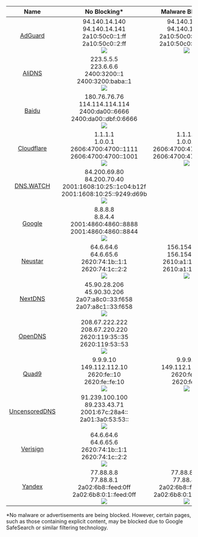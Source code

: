 |                                Name                                 |                                                                                                                    No Blocking*                                                                                                                     |                                                                                                           Malware Blocking                                                                                                           |                                                                                                          Family Friendly                                                                                                           |
|:-------------------------------------------------------------------:|:---------------------------------------------------------------------------------------------------------------------------------------------------------------------------------------------------------------------------------------------------:|:------------------------------------------------------------------------------------------------------------------------------------------------------------------------------------------------------------------------------------:|:----------------------------------------------------------------------------------------------------------------------------------------------------------------------------------------------------------------------------------:|
|            <a href="https://adguard-dns.io/">AdGuard</a>            |           94.140.14.140 <br /> 94.140.14.141 <br /> 2a10:50c0::1:ff <br /> 2a10:50c0::2:ff <br /> <img src="https://up.magisk-dns-servers.xyz/api/badge/1/response?labelPrefix=Last+&color=%23000&labelColor=%23fff&style=for-the-badge">           | 94.140.14.15 <br /> 94.140.15.16 <br /> 2a10:50c0::bad1:ff <br /> 2a10:50c0::bad2:ff <br /> <img src="https://up.magisk-dns-servers.xyz/api/badge/14/response?labelPrefix=Last+&color=%23000&labelColor=%23fff&style=for-the-badge"> | 94.140.14.14 <br /> 94.140.15.15 <br /> 2a10:50c0::ad1:ff <br /> 2a10:50c0::ad2:ff <br /> <img src="https://up.magisk-dns-servers.xyz/api/badge/15/response?labelPrefix=Last+&color=%23000&labelColor=%23fff&style=for-the-badge"> |
|              <a href="https://alidns.com/">AliDNS</a>               |               223.5.5.5 <br /> 223.6.6.6 <br /> 2400:3200::1 <br /> 2400:3200:baba::1 <br /> <img src="https://up.magisk-dns-servers.xyz/api/badge/2/response?labelPrefix=Last+&color=%23000&labelColor=%23fff&style=for-the-badge">                |                                                                                                                                                                                                                                      |                                                                                                                                                                                                                                    |
|            <a href="https://dudns.baidu.com/">Baidu</a>             |       180.76.76.76 <br /> 114.114.114.114 <br /> 2400:da00::6666 <br /> 2400:da00::dbf:0:6666 <br /> <img src="https://up.magisk-dns-servers.xyz/api/badge/3/response?labelPrefix=Last+&color=%23000&labelColor=%23fff&style=for-the-badge">        |                                                                                                                                                                                                                                      |                                                                                                                                                                                                                                    |
|              <a href="https://1.1.1.1/">Cloudflare</a>              |            1.1.1.1 <br /> 1.0.0.1 <br /> 2606:4700:4700::1111 <br /> 2606:4700:4700::1001 <br /> <img src="https://up.magisk-dns-servers.xyz/api/badge/4/response?labelPrefix=Last+&color=%23000&labelColor=%23fff&style=for-the-badge">            |    1.1.1.2 <br /> 1.0.0.2 <br /> 2606:4700:4700::1112 <br /> 2606:4700:4700::1002 <br /> <img src="https://up.magisk-dns-servers.xyz/api/badge/16/response?labelPrefix=Last+&color=%23000&labelColor=%23fff&style=for-the-badge">    |   1.1.1.3 <br /> 1.0.0.3 <br /> 2606:4700:4700::1113 <br /> 2606:4700:4700::1003 <br /> <img src="https://up.magisk-dns-servers.xyz/api/badge/17/response?labelPrefix=Last+&color=%23000&labelColor=%23fff&style=for-the-badge">   |
|             <a href="https://dns.watch/">DNS.WATCH</a>              | 84.200.69.80 <br /> 84.200.70.40 <br /> 2001:1608:10:25::1c04:b12f <br /> 2001:1608:10:25::9249:d69b <br /> <img src="https://up.magisk-dns-servers.xyz/api/badge/5/response?labelPrefix=Last+&color=%23000&labelColor=%23fff&style=for-the-badge"> |
| <a href="https://developers.google.com/speed/public-dns">Google</a> |            8.8.8.8 <br /> 8.8.4.4 <br /> 2001:4860:4860::8888 <br /> 2001:4860:4860::8844 <br /> <img src="https://up.magisk-dns-servers.xyz/api/badge/6/response?labelPrefix=Last+&color=%23000&labelColor=%23fff&style=for-the-badge">            |
|        <a href="https://www.publicdns.neustar/">Neustar</a>         |               64.6.64.6 <br /> 64.6.65.6 <br /> 2620:74:1b::1:1 <br /> 2620:74:1c::2:2 <br /> <img src="https://up.magisk-dns-servers.xyz/api/badge/7/response?labelPrefix=Last+&color=%23000&labelColor=%23fff&style=for-the-badge">               |    156.154.70.2 <br /> 156.154.71.2 <br /> 2610:a1:1018::2 <br /> 2610:a1:1019::2 <br /> <img src="https://up.magisk-dns-servers.xyz/api/badge/18/response?labelPrefix=Last+&color=%23000&labelColor=%23fff&style=for-the-badge">    |   156.154.70.3 <br /> 156.154.71.3 <br /> 2610:a1:1018::3 <br /> 2610:a1:1019::3 <br /> <img src="https://up.magisk-dns-servers.xyz/api/badge/19/response?labelPrefix=Last+&color=%23000&labelColor=%23fff&style=for-the-badge">   |
|              <a href="https://nextdns.io">NextDNS</a>               |        45.90.28.206 <br /> 45.90.30.206 <br /> 2a07:a8c0::33:f658 <br /> 2a07:a8c1::33:f658 <br /> <img src="https://up.magisk-dns-servers.xyz/api/badge/13/response?labelPrefix=Last+&color=%23000&labelColor=%23fff&style=for-the-badge">         |
|           <a href="https://www.opendns.com/">OpenDNS</a>            |          208.67.222.222 <br /> 208.67.220.220 <br /> 2620:119:35::35 <br /> 2620:119:53::53 <br /> <img src="https://up.magisk-dns-servers.xyz/api/badge/8/response?labelPrefix=Last+&color=%23000&labelColor=%23fff&style=for-the-badge">          |
|             <a href="https://www.quad9.net/">Quad9</a>              |               9.9.9.10 <br /> 149.112.112.10 <br /> 2620:fe::10 <br /> 2620:fe::fe:10 <br /> <img src="https://up.magisk-dns-servers.xyz/api/badge/9/response?labelPrefix=Last+&color=%23000&labelColor=%23fff&style=for-the-badge">                |         9.9.9.9 <br /> 149.112.112.112 <br /> 2620:fe::fe <br /> 2620:fe::9 <br /> <img src="https://up.magisk-dns-servers.xyz/api/badge/20/response?labelPrefix=Last+&color=%23000&labelColor=%23fff&style=for-the-badge">          |      9.9.9.11 <br /> 149.112.112.11 <br /> 2620:fe::11 <br /> 2620:fe::fe:11 <br /> <img src="https://up.magisk-dns-servers.xyz/api/badge/21/response?labelPrefix=Last+&color=%23000&labelColor=%23fff&style=for-the-badge">       |
|     <a href="https://blog.uncensoreddns.org/">UncensoredDNS</a>     |          91.239.100.100 <br /> 89.233.43.71 <br /> 2001:67c:28a4:: <br /> 2a01:3a0:53:53:: <br /> <img src="https://up.magisk-dns-servers.xyz/api/badge/10/response?labelPrefix=Last+&color=%23000&labelColor=%23fff&style=for-the-badge">          |
|          <a href="https://www.verisign.com/">Verisign</a>           |              64.6.64.6 <br /> 64.6.65.6 <br /> 2620:74:1b::1:1 <br /> 2620:74:1c::2:2 <br /> <img src="https://up.magisk-dns-servers.xyz/api/badge/11/response?labelPrefix=Last+&color=%23000&labelColor=%23fff&style=for-the-badge">               |
|            <a href="https://dns.yandex.com/">Yandex</a>             |         77.88.8.8 <br /> 77.88.8.1 <br /> 2a02:6b8::feed:0ff <br /> 2a02:6b8:0:1::feed:0ff <br /> <img src="https://up.magisk-dns-servers.xyz/api/badge/12/response?labelPrefix=Last+&color=%23000&labelColor=%23fff&style=for-the-badge">          | 77.88.8.88 <br /> 77.88.8.2 <br /> 2a02:6b8::feed:bad  <br /> 2a02:6b8:0:1::feed:bad <br /> <img src="https://up.magisk-dns-servers.xyz/api/badge/23/response?labelPrefix=Last+&color=%23000&labelColor=%23fff&style=for-the-badge"> | 77.88.8.7 <br /> 77.88.8.3 <br /> 2a02:6b8::feed:a11 <br /> 2a02:6b8:0:1::feed:a11 <br /> <img src="https://up.magisk-dns-servers.xyz/api/badge/22/response?labelPrefix=Last+&color=%23000&labelColor=%23fff&style=for-the-badge"> |

*No malware or advertisements are being blocked. However, certain pages, such as those containing explicit content, may
be blocked due to Google SafeSearch or similar filtering technology.
